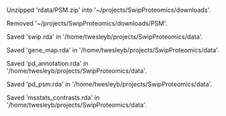 
Unzipped 'rdata/PSM.zip' into '~/projects/SwipProteomics/downloads'.

Removed '~/projects/SwipProteomics/downloads/PSM'.

Saved 'swip.rda' in '/home/twesleyb/projects/SwipProteomics/data'.

Saved 'gene_map.rda' in '/home/twesleyb/projects/SwipProteomics/data'.

Saved 'pd_annotation.rda' in '/home/twesleyb/projects/SwipProteomics/data'.

Saved 'pd_psm.rda' in '/home/twesleyb/projects/SwipProteomics/data'.

Saved 'msstats_contrasts.rda' in '/home/twesleyb/projects/SwipProteomics/data'.
